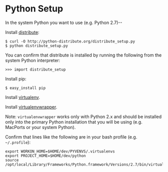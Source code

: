 Python Setup
============

In the system Python you want to use (e.g. Python 2.7)--

Install [distribute](http://packages.python.org/distribute/):

    $ curl -O http://python-distribute.org/distribute_setup.py
    $ python distribute_setup.py

You can confirm that distribute is installed by running the following
from the system Python interpreter:

    >>> import distribute_setup

Install pip:

    $ easy_install pip

Install [virtualenv](http://www.virtualenv.org/en/latest/#installation).

Install
[virtualenvwrapper](http://virtualenvwrapper.readthedocs.org/en/latest/install.html).

Note: `virtualenvwrapper` works only with Python 2.x and should be installed
only into the primary Python installation that you will be using (e.g.
MacPorts or your system Python).

Confirm that lines like the following are in your bash profile (e.g.
`~/.profile`):

    export WORKON_HOME=$HOME/dev/PYVENVS/.virtualenvs
    export PROJECT_HOME=$HOME/dev/python
    source /opt/local/Library/Frameworks/Python.framework/Versions/2.7/bin/virtualenvwrapper.sh

